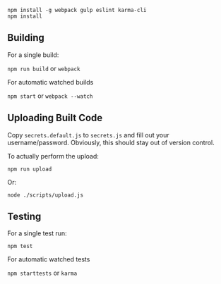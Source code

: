 ```
npm install -g webpack gulp eslint karma-cli
npm install
```

Building
--------

For a single build:

`npm run build` or `webpack`

For automatic watched builds

`npm start` or `webpack --watch`


Uploading Built Code
--------------------

Copy `secrets.default.js` to `secrets.js` and fill out your username/password.  Obviously, this should stay
out of version control.

To actually perform the upload:

`npm run upload`

Or:

`node ./scripts/upload.js`


Testing
-------

For a single test run:

`npm test`

For automatic watched tests

`npm starttests` or `karma`
